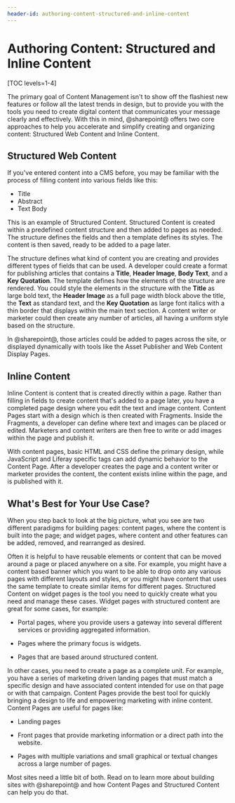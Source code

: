 ```yaml
---
header-id: authoring-content-structured-and-inline-content
---
```


# Authoring Content: Structured and Inline Content

[TOC levels=1-4]

The primary goal of Content Management isn't to show off the flashiest new 
features or follow all the latest trends in design, but to provide you with the
tools you need to create digital content that communicates your message clearly
and effectively. With this in mind, @sharepoint@ offers two core approaches to help
you accelerate and simplify creating and organizing content: Structured Web
Content and Inline Content.

## Structured Web Content

If you've entered content into a CMS before, you may be familiar with the
process of filling content into various fields like this:

- Title
- Abstract
- Text Body

This is an example of Structured Content. Structured Content is created within 
a predefined content structure and then added to pages as needed. The structure 
defines the fields and then a template defines its styles. The content is then 
saved, ready to be added to a page later.

The structure defines what kind of content you are creating and provides 
different types of fields that can be used. A developer could create a format
for publishing articles that contains a **Title**, **Header Image**, **Body 
Text**, and a **Key Quotation**. The template defines how the elements of the 
structure are rendered. You could style the elements in the structure with the 
**Title** as large bold text, the **Header Image** as a full page width block 
above the title, the **Text** as standard text, and the **Key Quotation** as 
large font italics with a thin border that displays within the main text 
section. A content writer or marketer could then create any number of articles, 
all having a uniform style based on the structure.

In @sharepoint@, those articles could be added to pages across the site, or 
displayed dynamically with tools like the Asset Publisher and Web Content 
Display Pages.

## Inline Content

Inline Content is content that is created directly within a page. Rather than 
filling in fields to create content that's added to a page later, you have
a completed page design where you edit the text and image content. Content
Pages start with a design which is then created with Fragments. Inside the
Fragments, a developer can define where text and images can be placed or
edited. Marketers and content writers are then free to write or add images
within the page and publish it.

With content pages, basic HTML and CSS define the primary design, while 
JavaScript and Liferay specific tags can add dynamic behavior to the Content 
Page. After a developer creates the page and a content writer or marketer 
provides the content, the content exists inline within the page, and is 
published with it.

## What's Best for Your Use Case?

When you step back to look at the big picture, what you see are two different 
paradigms for building pages: content pages, where the content is built into 
the page; and widget pages, where content and other features can be added, 
removed, and rearranged as desired.

Often it is helpful to have reusable elements or content that can be moved 
around a page or placed anywhere on a site. For example, you might have a 
content based banner which you want to be able to drop onto any various pages 
with different layouts and styles, or you might have content that uses the same
template to create similar items for different pages. Structured Content on
widget pages is the tool you need to quickly create what you need and manage
these cases. Widget pages with structured content are great for some cases, for
example:

- Portal pages, where you provide users a gateway into several different
  services or providing aggregated information.

- Pages where the primary focus is widgets.

- Pages that are based around structured content.

In other cases, you need to create a page as a complete unit. For example, you 
have a series of marketing driven landing pages that must match a specific
design and have associated content intended for use on that page or with that
campaign. Content Pages provide the best tool for quickly bringing a design to
life and empowering marketing with inline content. Content Pages are useful for
pages like:

- Landing pages

- Front pages that provide marketing information or a direct path into the 
  website.

- Pages with multiple variations and small graphical or textual changes across a
  large number of pages.

Most sites need a little bit of both. Read on to learn more about building
sites with @sharepoint@ and how Content Pages and Structured Content can help you
do that.
